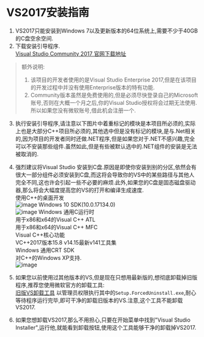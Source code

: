 VS2017安装指南
=====================

1. VS2017只能安装到Windows 7以及更新版本的64位系统上,需要不少于40GB的C盘空余空间.<br>
2. 下载安装引导程序.<br>
[Visual Studio Community 2017 官网下载地址](https://visualstudio.microsoft.com/thank-you-downloading-visual-studio/?sku=Community&rel=15)
> 额外说明: 
> 1. 该项目的开发者使用的是Visual Studio Enterprise 2017,但是在该项目的开发过程中并没有使用Enterprise版本的特有功能.<br>
> 2. Community版本虽然是免费使用的,但是必须尽快登录自己的Microsoft账号,否则在大概一个月之后,你的Visual Studio授权将会过期无法使用.所以如果您没有微软账号,借此机会注册一个.<br>
3. 执行安装引导程序,请注意以下图片中着重标记的模块是本项目所必须的,实际上也是大部分C++项目所必须的,其他选中但是没有标记的模块,是与.Net相关的,因为项目的开发者同时还做.NET程序,但是如果您对于.NET不感兴趣,完全可以不安装那些组件.虽然如此,但是有些被默认选中的.NET组件的安装是无法被取消的.<br>

4. 强烈建议将Visual Studio 安装到C盘.原因是即使你安装到别的分区,依然会有很大一部分组件必须安装到C盘,而这将会导致你的VS中的某些路径与其他人完全不同,这也许会引起一些不必要的麻烦.此外,如果您的C盘是固态磁盘驱动器,那么将会大幅度提高您的VS的打开和编译生成速度.<br>
使用C++的桌面开发<br>
![image](https://github.com/AngelaViVi/Evision/blob/master/doc/vs1.png)
Windows 10 SDK(10.0.17134.0)<br>
![image](https://github.com/AngelaViVi/Evision/blob/master/doc/vs2.png)
Windows 通用C运行时<br>
用于x86和x64的Visual C++ ATL<br>
用于x86和x64的Visual C++ MFC<br>
Visual C++核心功能<br>
VC++2017版本15.8 v14.15最新v141工具集<br>
Windows 通用CRT SDK<br>
对C++的Windows XP支持.<br>
![image](https://github.com/AngelaViVi/Evision/blob/master/doc/vs3.png)

5. 如果您以前使用过其他版本的VS,但是现在只想用最新版的,想彻底卸载掉旧版程序,推荐您使用微软官方的卸载工具:<br>
[旧版VS卸载工具](https://github.com/Microsoft/VisualStudioUninstaller/releases/download/v1.4/TotalUninstaller.zip)
以管理员权限执行其中的`Setup.ForcedUninstall.exe`,耐心等待程序运行完毕,即可干净的卸载旧版本的VS.注意,这个工具不能卸载VS2017.

6. 如果您想卸载VS2017,那么不用担心,只要在开始菜单中找到"Visual Studio Installer",运行他,就能看到卸载按钮,使用这个工具能够干净的卸载掉VS2017.